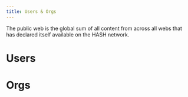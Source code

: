 ```yaml
---
title: Users & Orgs
---
```


The public web is the global sum of all content from across all webs that has declared itself available on the HASH network.

# Users

# Orgs